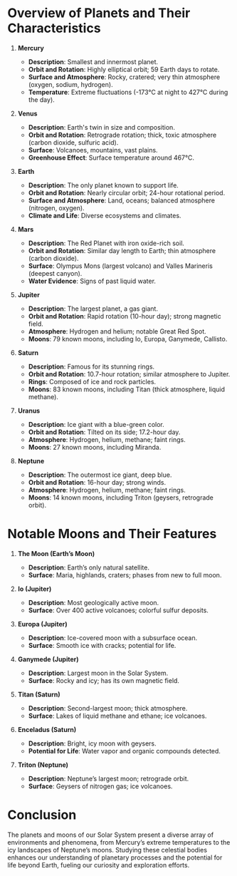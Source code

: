<!----
# Overview of Planets and Their Characteristics

1. **Mercury**
   - **Description**: The smallest and innermost planet in the Solar System.
   - **Orbit and Rotation**: Highly elliptical orbit; rotation every 59 Earth days.
   - **Surface and Atmosphere**: Rocky, cratered surface; very thin atmosphere (primarily oxygen, sodium, hydrogen).
   - **Temperature**: Extreme fluctuations (-173°C at night to 427°C during the day).

2. **Venus**
   - **Description**: Often called Earth’s twin due to its similar size and composition.
   - **Orbit and Rotation**: Retrograde rotation; thick, toxic atmosphere dominated by carbon dioxide and sulfuric acid clouds.
   - **Surface**: Features include volcanoes, mountains, and vast plains.
   - **Greenhouse Effect**: Runaway greenhouse effect; surface temperatures around 467°C.

3. **Earth**
   - **Description**: The only planet known to support life.
   - **Orbit and Rotation**: Nearly circular orbit; 24-hour rotational period.
   - **Surface and Atmosphere**: Composed of landmasses, oceans; balanced atmosphere of nitrogen and oxygen.
   - **Climate and Life**: Diverse climates and ecosystems, supporting a wide variety of life forms.

4. **Mars**
   - **Description**: Known as the Red Planet due to its iron oxide-rich surface.
   - **Orbit and Rotation**: Day length similar to Earth; thin atmosphere (primarily carbon dioxide).
   - **Surface**: Features include Olympus Mons (largest volcano) and Valles Marineris (deepest canyon).
   - **Water Evidence**: Past presence of liquid water raises questions about potential past life.

5. **Jupiter**
   - **Description**: The largest planet in the Solar System, a gas giant.
   - **Orbit and Rotation**: Rapid rotation; completes a day in about 10 hours; strong magnetic field.
   - **Atmosphere**: Mainly hydrogen and helium; features like the Great Red Spot (massive storm).
   - **Moons**: Hosts 79 known moons, including Galilean moons: Io, Europa, Ganymede, Callisto.

6. **Saturn**
   - **Description**: Known for its stunning ring system.
   - **Orbit and Rotation**: Rotation period of about 10.7 hours; similar atmospheric composition to Jupiter.
   - **Rings**: Composed of ice and rock particles, divided into several sections.
   - **Moons**: 83 known moons, including Titan (thick atmosphere and liquid methane lakes).

7. **Uranus**
   - **Description**: An ice giant with a blue-green color due to methane.
   - **Orbit and Rotation**: Uniquely tilted on its side; extreme seasonal variations; 17.2-hour day.
   - **Atmosphere**: Contains hydrogen, helium, methane; faint rings.
   - **Moons**: 27 known moons, including Miranda (unique, varied surface).

8. **Neptune**
   - **Description**: The outermost ice giant, deep blue in color.
   - **Orbit and Rotation**: 16-hour day; strong wind system with the fastest winds in the Solar System.
   - **Atmosphere**: Similar to Uranus, with hydrogen, helium, methane; faint rings.
   - **Moons**: 14 known moons, including Triton (geyser activity and retrograde orbit).

# Notable Moons and Their Features

1. **The Moon (Earth’s Moon)**
   - **Description**: Earth’s only natural satellite.
   - **Surface**: Maria (dark plains), highlands, craters.
   - **Phases**: Cycles from new moon to full moon based on position relative to Earth and the Sun.

2. **Io (Jupiter)**
   - **Description**: The most geologically active moon in the Solar System.
   - **Surface**: Over 400 active volcanoes; colorful sulfur deposits.
   - **Tidal Heating**: Intense tidal forces from Jupiter generate internal heat.

3. **Europa (Jupiter)**
   - **Description**: An ice-covered moon with a subsurface ocean.
   - **Surface**: Smooth, icy crust with cracks and ridges.
   - **Potential for Life**: Subsurface ocean may harbor conditions suitable for life.

4. **Ganymede (Jupiter)**
   - **Description**: The largest moon in the Solar System.
   - **Surface**: Mix of rocky terrain and ice; thin atmosphere with oxygen.
   - **Magnetic Field**: Only moon known to have its own magnetic field.

5. **Titan (Saturn)**
   - **Description**: The second-largest moon; only moon with a thick atmosphere.
   - **Atmosphere**: Rich in nitrogen and methane; weather patterns and seasonal changes.
   - **Surface**: Lakes and rivers of liquid methane and ethane; ice volcanoes.

6. **Enceladus (Saturn)**
   - **Description**: Small moon with a bright, icy surface.
   - **Geological Activity**: Geysers ejecting water vapor and ice from a subsurface ocean.
   - **Potential for Life**: Water and organic compounds present.

7. **Triton (Neptune)**
   - **Description**: Neptune’s largest moon; retrograde orbit.
   - **Surface**: Geysers of nitrogen gas; varied terrain with ice volcanoes.
   - **Capture Theory**: May have been captured by Neptune's gravity.

# Conclusion

The planets and moons of our Solar System offer a rich tapestry of environments and phenomena, from the scorching surface of Mercury to the icy plains of Neptune's moons. By studying these celestial bodies, we not only learn about the processes that shape our own planet but also gain insights into the potential for life elsewhere in the universe. The diversity and complexity of the planets and their moons continue to inspire curiosity and drive exploration.
--->

# Overview of Planets and Their Characteristics

1. **Mercury**
   - **Description**: Smallest and innermost planet.
   - **Orbit and Rotation**: Highly elliptical orbit; 59 Earth days to rotate.
   - **Surface and Atmosphere**: Rocky, cratered; very thin atmosphere (oxygen, sodium, hydrogen).
   - **Temperature**: Extreme fluctuations (-173°C at night to 427°C during the day).

2. **Venus**
   - **Description**: Earth's twin in size and composition.
   - **Orbit and Rotation**: Retrograde rotation; thick, toxic atmosphere (carbon dioxide, sulfuric acid).
   - **Surface**: Volcanoes, mountains, vast plains.
   - **Greenhouse Effect**: Surface temperature around 467°C.

3. **Earth**
   - **Description**: The only planet known to support life.
   - **Orbit and Rotation**: Nearly circular orbit; 24-hour rotational period.
   - **Surface and Atmosphere**: Land, oceans; balanced atmosphere (nitrogen, oxygen).
   - **Climate and Life**: Diverse ecosystems and climates.

4. **Mars**
   - **Description**: The Red Planet with iron oxide-rich soil.
   - **Orbit and Rotation**: Similar day length to Earth; thin atmosphere (carbon dioxide).
   - **Surface**: Olympus Mons (largest volcano) and Valles Marineris (deepest canyon).
   - **Water Evidence**: Signs of past liquid water.

5. **Jupiter**
   - **Description**: The largest planet, a gas giant.
   - **Orbit and Rotation**: Rapid rotation (10-hour day); strong magnetic field.
   - **Atmosphere**: Hydrogen and helium; notable Great Red Spot.
   - **Moons**: 79 known moons, including Io, Europa, Ganymede, Callisto.

6. **Saturn**
   - **Description**: Famous for its stunning rings.
   - **Orbit and Rotation**: 10.7-hour rotation; similar atmosphere to Jupiter.
   - **Rings**: Composed of ice and rock particles.
   - **Moons**: 83 known moons, including Titan (thick atmosphere, liquid methane).

7. **Uranus**
   - **Description**: Ice giant with a blue-green color.
   - **Orbit and Rotation**: Tilted on its side; 17.2-hour day.
   - **Atmosphere**: Hydrogen, helium, methane; faint rings.
   - **Moons**: 27 known moons, including Miranda.

8. **Neptune**
   - **Description**: The outermost ice giant, deep blue.
   - **Orbit and Rotation**: 16-hour day; strong winds.
   - **Atmosphere**: Hydrogen, helium, methane; faint rings.
   - **Moons**: 14 known moons, including Triton (geysers, retrograde orbit).

# Notable Moons and Their Features

1. **The Moon (Earth’s Moon)**
   - **Description**: Earth’s only natural satellite.
   - **Surface**: Maria, highlands, craters; phases from new to full moon.

2. **Io (Jupiter)**
   - **Description**: Most geologically active moon.
   - **Surface**: Over 400 active volcanoes; colorful sulfur deposits.

3. **Europa (Jupiter)**
   - **Description**: Ice-covered moon with a subsurface ocean.
   - **Surface**: Smooth ice with cracks; potential for life.

4. **Ganymede (Jupiter)**
   - **Description**: Largest moon in the Solar System.
   - **Surface**: Rocky and icy; has its own magnetic field.

5. **Titan (Saturn)**
   - **Description**: Second-largest moon; thick atmosphere.
   - **Surface**: Lakes of liquid methane and ethane; ice volcanoes.

6. **Enceladus (Saturn)**
   - **Description**: Bright, icy moon with geysers.
   - **Potential for Life**: Water vapor and organic compounds detected.

7. **Triton (Neptune)**
   - **Description**: Neptune’s largest moon; retrograde orbit.
   - **Surface**: Geysers of nitrogen gas; ice volcanoes.

# Conclusion

The planets and moons of our Solar System present a diverse array of environments and phenomena, from Mercury’s extreme temperatures to the icy landscapes of Neptune’s moons. Studying these celestial bodies enhances our understanding of planetary processes and the potential for life beyond Earth, fueling our curiosity and exploration efforts.

